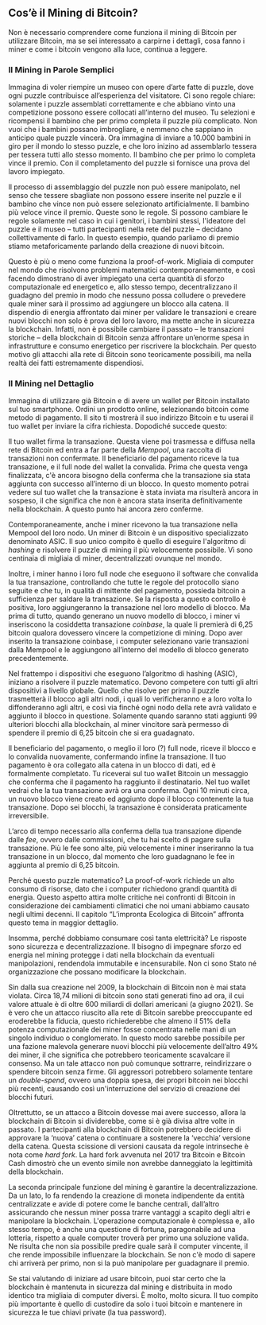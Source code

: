 ## Cos’è il Mining di Bitcoin?
Non è necessario comprendere come funziona il mining di Bitcoin per utilizzare Bitcoin, ma se sei interessato a carpirne i dettagli, cosa fanno i miner e come i bitcoin vengono alla luce, continua a leggere.

### Il Mining in Parole Semplici
Immagina di voler riempire un museo con opere d’arte fatte di puzzle, dove ogni puzzle contribuisce all’esperienza del visitatore. Ci sono regole chiare: solamente i puzzle assemblati correttamente e che abbiano vinto una competizione possono essere collocati all’interno del museo. Tu selezioni e ricompensi il bambino che per primo completa il puzzle più complicato. Non vuoi che i bambini possano imbrogliare, e nemmeno che sappiano in anticipo quale puzzle vincerà. Ora immagina di inviare a 10.000 bambini in giro per il mondo lo stesso puzzle, e che loro inizino ad assemblarlo tessera per tessera tutti allo stesso momento. Il bambino che per primo lo completa vince il premio. Con il completamento del puzzle si fornisce una prova del lavoro impiegato.

Il processo di assemblaggio del puzzle non può essere manipolato, nel senso che tessere sbagliate non possono essere inserite nel puzzle e il bambino che vince non può essere selezionato artificialmente. Il bambino più veloce vince il premio. Queste sono le regole. Si possono cambiare le regole solamente nel caso in cui i genitori, i bambini stessi, l'ideatore del puzzle e il museo – tutti partecipanti nella rete del puzzle – decidano collettivamente di farlo. In questo esempio, quando parliamo di premio stiamo metaforicamente parlando della creazione di nuovi bitcoin.

Questo è più o meno come funziona la proof-of-work. Migliaia di computer nel mondo che risolvono problemi matematici contemporaneamente, e così facendo dimostrano di aver impiegato una certa quantità di sforzo computazionale ed energetico e, allo stesso tempo, decentralizzano il guadagno del premio in modo che nessuno possa colludere o prevedere quale miner sarà il prossimo ad aggiungere un blocco alla catena. Il dispendio di energia affrontato dai miner per validare le transazioni e creare nuovi blocchi non solo è prova del loro lavoro, ma mette anche in sicurezza la blockchain. Infatti, non è possibile cambiare il passato – le transazioni storiche – della blockchain di Bitcoin senza affrontare un’enorme spesa in infrastrutture e consumo energetico per riscrivere la blockchain. Per questo motivo gli attacchi alla rete di Bitcoin sono teoricamente possibili, ma nella realtà dei fatti estremamente dispendiosi.

### Il Mining nel Dettaglio

Immagina di utilizzare già Bitcoin e di avere un wallet per Bitcoin installato sul tuo smartphone. Ordini un prodotto online, selezionando bitcoin come metodo di pagamento. Il sito ti mostrerà il suo indirizzo Bitcoin e tu userai il tuo wallet per inviare la cifra richiesta. Dopodiché succede questo:

Il tuo wallet firma la transazione. Questa viene poi trasmessa e diffusa nella rete di Bitcoin ed entra a far parte della _Mempool_, una raccolta di transazioni non confermate. Il beneficiario del pagamento riceve la tua transazione, e il full node del wallet la convalida. Prima che questa venga finalizzata, c'è ancora bisogno della conferma che la transazione sia stata aggiunta con successo all’interno di un blocco. In questo momento potrai vedere sul tuo wallet che la transazione è stata inviata ma risulterà ancora in sospeso, il che significa che non è ancora stata inserita definitivamente nella blockchain. A questo punto hai ancora zero conferme.

Contemporaneamente, anche i miner ricevono la tua transazione nella Mempool del loro nodo. Un miner di Bitcoin è un dispositivo specializzato denominato ASIC. Il suo unico compito è quello di eseguire l'algoritmo di _hashing_ e risolvere il puzzle di mining il più velocemente possibile. Vi sono centinaia di migliaia di miner, decentralizzati ovunque nel mondo.

Inoltre, i miner hanno i loro full node che eseguono il software che convalida la tua transazione, controllando che tutte le regole del protocollo siano seguite e che tu, in qualità di mittente del pagamento, possieda bitcoin a sufficienza per saldare la transazione. Se la risposta a questo controllo è positiva, loro aggiungeranno la transazione nel loro modello di blocco. Ma prima di tutto, quando generano un nuovo modello di blocco, i miner vi inseriscono la cosiddetta transazione _coinbase_, la quale li premierà di 6,25 bitcoin qualora dovessero vincere la competizione di mining. Dopo aver inserito la transazione coinbase, i computer selezionano varie transazioni dalla Mempool e le aggiungono all’interno del modello di blocco generato precedentemente.

Nel frattempo i dispositivi che eseguono l’algoritmo di hashing (ASIC), iniziano a risolvere il puzzle matematico. Devono competere con tutti gli altri dispositivi a livello globale. Quello che risolve per primo il puzzle trasmetterà il blocco agli altri nodi, i quali lo verificheranno e a loro volta lo diffonderanno agli altri, e così via finché ogni nodo della rete avrà validato e aggiunto il blocco in questione. Solamente quando saranno stati aggiunti 99 ulteriori blocchi alla blockchain, al miner vincitore sarà permesso di spendere il premio di 6,25 bitcoin che si era guadagnato.

Il beneficiario del pagamento, o meglio il loro (?) full node, riceve il blocco e lo convalida nuovamente, confermando infine la transazione. Il tuo pagamento è ora collegato alla catena in un blocco di dati, ed è formalmente completato. Tu riceverai sul tuo wallet Bitcoin un messaggio che conferma che il pagamento ha raggiunto il destinatario. Nel tuo wallet vedrai che la tua transazione avrà ora una conferma. Ogni 10 minuti circa, un nuovo blocco viene creato ed aggiunto dopo il blocco contenente la tua transazione. Dopo sei blocchi, la transazione è considerata praticamente irreversibile.

L’arco di tempo necessario alla conferma della tua transazione dipende dalle _fee_, ovvero dalle commissioni, che tu hai scelto di pagare sulla transazione. Più le fee sono alte, più velocemente i miner inseriranno la tua transazione in un blocco, dal momento che loro guadagnano le fee in aggiunta al premio di 6,25 bitcoin.

Perché questo puzzle matematico? La proof-of-work richiede un alto consumo di risorse, dato che i computer richiedono grandi quantità di energia. Questo aspetto attira molte critiche nei confronti di Bitcoin in considerazione dei cambiamenti climatici che noi umani abbiamo causato negli ultimi decenni. Il capitolo “L’impronta Ecologica di Bitcoin” affronta questo tema in maggior dettaglio.

Insomma, perché dobbiamo consumare così tanta elettricità? Le risposte sono sicurezza e decentralizzazione. Il bisogno di impegnare sforzo ed energia nel mining protegge i dati nella blockchain da eventuali manipolazioni, rendendola immutabile e incensurabile. Non ci sono Stato né organizzazione che possano modificare la blockchain.

Sin dalla sua creazione nel 2009, la blockchain di Bitcoin non è mai stata violata. Circa 18,74 milioni di bitcoin sono stati generati fino ad ora, il cui valore attuale è di oltre 600 miliardi di dollari americani (a giugno 2021). Se è vero che un attacco riuscito alla rete di Bitcoin sarebbe preoccupante ed eroderebbe la fiducia, questo richiederebbe che almeno il 51% della potenza computazionale dei miner fosse concentrata nelle mani di un singolo individuo o conglomerato. In questo modo sarebbe possibile per una fazione malevola generare nuovi blocchi più velocemente dell’altro 49% dei miner, il che significa che potrebbero teoricamente scavalcare il consenso. Ma un tale attacco non può comunque sottrarre, reindirizzare o spendere bitcoin senza firme. Gli aggressori potrebbero solamente tentare un _double-spend_, ovvero una doppia spesa, dei propri bitcoin nei blocchi più recenti, causando così un'interruzione del servizio di creazione dei blocchi futuri. 

Oltrettutto, se un attacco a Bitcoin dovesse mai avere successo, allora la blockchain di Bitcoin si dividerebbe, come si è già divisa altre volte in passato. I partecipanti alla blockchain di Bitcoin potrebbero decidere di approvare la ‘nuova’ catena o continuare a sostenere la ‘vecchia’ versione della catena. Questa scissione di versioni causata da regole intrinseche è nota come _hard fork_. La hard fork avvenuta nel 2017 tra Bitcoin e Bitcoin Cash dimostrò che un evento simile non avrebbe danneggiato la legittimità della blockchain.

La seconda principale funzione del mining è garantire la decentralizzazione. Da un lato, lo fa rendendo la creazione di moneta indipendente da entità centralizzate e avide di potere come le banche centrali, dall’altro assicurando che nessun miner possa trarre vantaggi a scapito degli altri e manipolare la blockchain. L'operazione computazionale è complessa e, allo stesso tempo, è anche una questione di fortuna, paragonabile ad una lotteria, rispetto a quale computer troverà per primo una soluzione valida. Ne risulta che non sia possibile predire quale sarà il computer vincente, il che rende impossibile influenzare la blockchain. Se non c'è modo di sapere chi arriverà per primo, non si la può manipolare per guadagnare il premio.

Se stai valutando di iniziare ad usare bitcoin, puoi star certo che la blockchain è mantenuta in sicurezza dal mining e distribuita in modo identico tra migliaia di computer diversi. È molto, molto sicura. Il tuo compito più importante è quello di custodire da solo i tuoi bitcoin e mantenere in sicurezza le tue chiavi private (la tua password).
